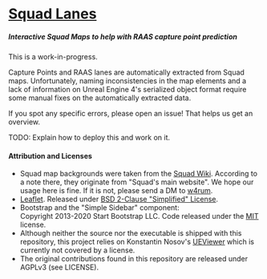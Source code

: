 # [Squad Lanes](https://squadlanes.com)
##### Interactive Squad Maps to help with RAAS capture point prediction

This is a work-in-progress.

Capture Points and RAAS lanes are automatically extracted from Squad maps.
Unfortunately, naming inconsistencies in the map elements and a lack of information on Unreal Engine 4's
serialized object format require some manual fixes on the automatically extracted data.

If you spot any specific errors, please open an issue!
That helps us get an overview.

TODO: Explain how to deploy this and work on it.

#### Attribution and Licenses
- Squad map backgrounds were taken from the [Squad Wiki](https://squad.gamepedia.com/). According to a note there, they originate from
  "Squad's main website".
  We hope our usage here is fine.
  If it is not, please send a DM to [w4rum](https://github.com/w4rum/).
- [Leaflet](https://github.com/Leaflet/Leaflet). Released under
  [BSD 2-Clause "Simplified" License](https://github.com/Leaflet/Leaflet/blob/master/LICENSE).
- Bootstrap and the "Simple Sidebar" component:\
    Copyright 2013-2020 Start Bootstrap LLC. Code released under the [MIT](https://github.com/StartBootstrap/startbootstrap-simple-sidebar/blob/gh-pages/LICENSE) license.
- Although neither the source nor the executable is shipped with this repository, this project relies on Konstantin
  Nosov's [UEViewer](https://github.com/gildor2/UEViewer) which is currently not covered by a license.
- The original contributions found in this repository are released under AGPLv3 (see LICENSE).
